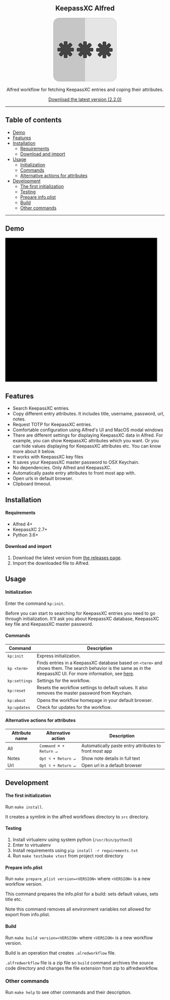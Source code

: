 <div align="center">
  <h2>KeepassXC Alfred</h2>
  
  <p>
    <img alt="Logo" src="src/icon.png" width=200>
  </p>
  
  <p>Alfred workflow for fetching KeepassXC entries and coping their attributes.</p>

  <p>
    <a href="https://github.com/lxbrvr/alfred-keepassxc-workflow/releases/download/2.2.0/keepassxc-2.2.0.alfredworkflow">Download the latest version (2.2.0)</a>
  </p>
</div>

---

## Table of contents

- [Demo](#demo)
- [Features](#features)
- [Installation](#installation)
  * [Requirements](#requirements)
  * [Download and import](#download-and-import)
- [Usage](#usage)
  * [Initialization](#initialization)
  * [Commands](#commands)
  * [Alternative actions for attributes](#alternative-actions-for-attributes)
- [Development](#development)
  * [The first initialization](#the-first-initialization)
  * [Testing](#testing)
  * [Prepare info.plist](#prepare-infoplist)
  * [Build](#build)
  * [Other commands](#other-commands)

---

## Demo

![](demo.gif)

## Features

- Search KeepassXC entries.
- Copy different entry attributes. It includes title, username, password, url, notes.
- Request TOTP for KeepassXC entries.
- Comfortable configuration using Alfred's UI and MacOS modal windows
- There are different settings for displaying KeepassXC data in Alfred.
  For example, you can show KeepassXC attributes which you want.
  Or you can hide values displaying for KeepassXC attributes etc. 
  You can know more about it below.
- It works with KeepassXC key files
- It saves your KeepassXC master password to OSX Keychain.
- No dependencies. Only Alfred and KeepassXC.
- Automatically paste entry attributes to front most app with.
- Open urls in default browser.
- Clipboard timeout.

## Installation

#### Requirements

- Alfred 4+
- KeepassXC 2.7+
- Python 3.6+ 

#### Download and import

1. Download the latest version from [the releases page](https://github.com/lxbrvr/alfred-keepassxc-workflow/releases).
2. Import the downloaded file to Alfred.

## Usage

#### Initialization

Enter the command `kp:init`.

Before you can start to searching for KeepassXC entries you need to go through initialization.
It'll ask you about KeepassXC database, KeepassXC key file and KeepassXC master password.

#### Commands

| Command       | Description                                                                                                                                                                                                                                    |
|---------------|------------------------------------------------------------------------------------------------------------------------------------------------------------------------------------------------------------------------------------------------|
| `kp:init`     | Express initialization.                                                                                                                                                                                                                        |
| `kp <term>`   | Finds entries in a KeepassXC database based on `<term>` and shows them. The search behavior is the same as in the KeepassXC UI. For more information, see [here](https://keepassxc.org/docs/KeePassXC_UserGuide.html#_searching_the_database). |
| `kp:settings` | Settings for the workflow.                                                                                                                                                                                                                     |
| `kp:reset`    | Resets the workflow settings to default values. It also removes the master password from Keychain.                                                                                                                                             |
| `kp:about`    | Opens the workflow homepage in your default browser.                                                                                                                                                                                           |
| `kp:updates`  | Check for updates for the workflow.                                                                                                                                                                                                            |

#### Alternative actions for attributes

| Attribute name | Alternative action     | Description                                            |
|----------------|------------------------|--------------------------------------------------------|
| All            | `Command ⌘ + Return ↵` | Automatically paste entry attributes to front most app |
| Notes          | `Opt ⌥ + Return ↵`     | Show note details in full text                         | 
| Url            | `Opt ⌥ + Return ↵`     | Open url in a default browser                          | 

## Development

#### The first initialization

Run `make install`.

It creates a symlink in the alfred workflows directory to `src` directory.

#### Testing

1. Install virtualenv using system python (`/usr/bin/python3`)
2. Enter to virtualenv
3. Install requirements using `pip install -r requirements.txt`
4. Run `make test`/`make vtest` from project root directory

#### Prepare info.plist

Run `make prepare_plist version=<VERSION>` where `<VERSION>` is a new workflow version.

This command prepares the info.plist for a build: sets default values, sets title etc.

Note this command removes all environment variables not allowed for export from info.plist.

#### Build

Run `make build version=<VERSION>` where `<VERSION>` is a new workflow version.

Build is an operation that creates `.alredworkflow` file. 

`.alfredworkflow` file is a zip file so `build` command archives the source code directory
and changes the file extension from zip to alfredworkflow.

### Other commands

Run `make help` to see other commands and their description.